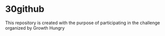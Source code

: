 # 30github
This repository is created with the purpose of participating in the challenge organized by Growth Hungry
